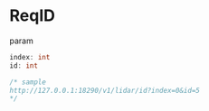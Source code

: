 # ReqID

param

```go
index: int
id: int

/* sample
http://127.0.0.1:18290/v1/lidar/id?index=0&id=5
*/
```